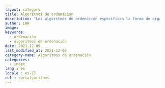 ```yaml
---
layout: category
title: Algoritmos de ordenación
description: "Los algoritmos de ordenación especifican la forma de organizar los datos en un orden determinado"
author: LWH
image: 
keywords: 
  - ordenación
  - algoritmos de ordenación
date: 2021-12-09
last_modified_at: 2021-12-09
category-name: Algoritmos de ordenación  
categories:
  - index
lang : es
locale : es-ES
ref : sortalgorithms
---
```

